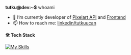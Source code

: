 **tutku@dev:~$** whoami
- 🔭 I’m currently developer of [Pixelart API](https://github.com/tutkuofnight/pixelart-api) and [Frontend](https://github.com/tutkuofnight/pixelartist)
- 📫 How to reach me: [linkedin/tutkuucan](https://www.linkedin.com/in/tutkuucan/)

**🛠 Tech Stack**

[![My Skills](https://skillicons.dev/icons?i=js,html,css,sass,react,vue,nodejs,express,nuxtjs,mongodb,pug)](https://skillicons.dev)
